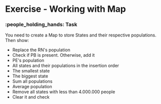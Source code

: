 <h1> Exercise - Working with Map </h1>                              

<h3> :people_holding_hands: Task </h3>
<p>You need to create a Map to store States and their respective populations. Then show:</p>
<ul>
  <li>Replace the RN's population</li>
  <li>Check if PB is present. Otherwise, add it</li>
  <li>PE's population</li>
  <li>All states and their populations in the insertion order</li>
  <li>The smallest state</li>
  <li>The biggest state</li>
  <li>Sum all populations</li>
  <li>Average population</li>
  <li>Remove all states with less than 4.000.000 people</li>
  <li>Clear it and check</li>  
</ul>
